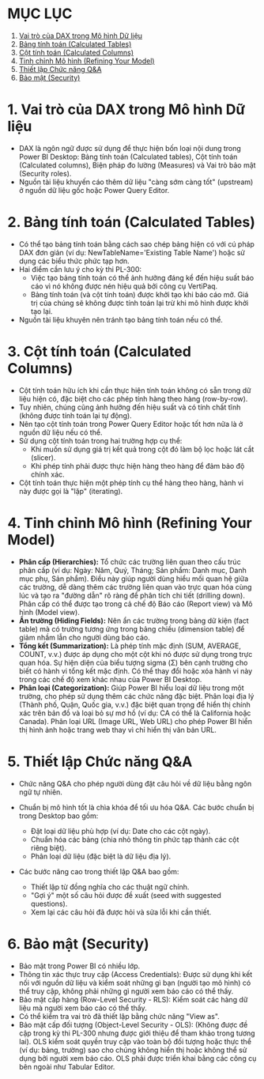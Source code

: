 # MỤC LỤC
1. [Vai trò của DAX trong Mô hình Dữ liệu](#1-vai-trò-của-dax-trong-mô-hình-dữ-liệu)
2. [Bảng tính toán (Calculated Tables)](#2-bảng-tính-toán-calculated-tables)
3. [Cột tính toán (Calculated Columns)](#3-cột-tính-toán-calculated-columns)
4. [Tinh chỉnh Mô hình (Refining Your Model)](#4-tinh-chỉnh-mô-hình-refining-your-model)
5. [Thiết lập Chức năng Q&A](#5-thiết-lập-chức-năng-qa)
6. [Bảo mật (Security)](#6-bảo-mật-security)

# 1. Vai trò của DAX trong Mô hình Dữ liệu
- DAX là ngôn ngữ được sử dụng để thực hiện bốn loại nội dung trong Power BI Desktop: Bảng tính toán (Calculated tables), Cột tính toán (Calculated columns), Biện pháp đo lường (Measures) và Vai trò bảo mật (Security roles).
- Nguồn tài liệu khuyến cáo thêm dữ liệu "càng sớm càng tốt" (upstream) ở nguồn dữ liệu gốc hoặc Power Query Editor.

# 2. Bảng tính toán (Calculated Tables)
- Có thể tạo bảng tính toán bằng cách sao chép bảng hiện có với cú pháp DAX đơn giản (ví dụ: NewTableName='Existing Table Name') hoặc sử dụng các biểu thức phức tạp hơn.
- Hai điểm cần lưu ý cho kỳ thi PL-300:
  + Việc tạo bảng tính toán có thể ảnh hưởng đáng kể đến hiệu suất báo cáo vì nó không được nén hiệu quả bởi công cụ VertiPaq.
  + Bảng tính toán (và cột tính toán) được khởi tạo khi báo cáo mở. Giá trị của chúng sẽ không được tính toán lại trừ khi mô hình được khởi tạo lại.
- Nguồn tài liệu khuyên nên tránh tạo bảng tính toán nếu có thể.

# 3. Cột tính toán (Calculated Columns)
- Cột tính toán hữu ích khi cần thực hiện tính toán không có sẵn trong dữ liệu hiện có, đặc biệt cho các phép tính hàng theo hàng (row-by-row).
- Tuy nhiên, chúng cũng ảnh hưởng đến hiệu suất và có tính chất tĩnh (không được tính toán lại tự động).
- Nên tạo cột tính toán trong Power Query Editor hoặc tốt hơn nữa là ở nguồn dữ liệu nếu có thể.
- Sử dụng cột tính toán trong hai trường hợp cụ thể:
  + Khi muốn sử dụng giá trị kết quả trong cột đó làm bộ lọc hoặc lát cắt (slicer).
  + Khi phép tính phải được thực hiện hàng theo hàng để đảm bảo độ chính xác.
- Cột tính toán thực hiện một phép tính cụ thể hàng theo hàng, hành vi này được gọi là "lặp" (iterating).

# 4. Tinh chỉnh Mô hình (Refining Your Model)
- **Phân cấp (Hierarchies):** Tổ chức các trường liên quan theo cấu trúc phân cấp (ví dụ: Ngày: Năm, Quý, Tháng; Sản phẩm: Danh mục, Danh mục phụ, Sản phẩm). Điều này giúp người dùng hiểu mối quan hệ giữa các trường, dễ dàng thêm các trường liên quan vào trực quan hóa cùng lúc và tạo ra "đường dẫn" rõ ràng để phân tích chi tiết (drilling down). Phân cấp có thể được tạo trong cả chế độ Báo cáo (Report view) và Mô hình (Model view).
- **Ẩn trường (Hiding Fields):** Nên ẩn các trường trong bảng dữ kiện (fact table) mà có trường tương ứng trong bảng chiều (dimension table) để giảm nhầm lẫn cho người dùng báo cáo.
- **Tổng kết (Summarization):** Là phép tính mặc định (SUM, AVERAGE, COUNT, v.v.) được áp dụng cho một cột khi nó được sử dụng trong trực quan hóa. Sự hiện diện của biểu tượng sigma (Σ) bên cạnh trường cho biết có hành vi tổng kết mặc định. Có thể thay đổi hoặc xóa hành vi này trong các chế độ xem khác nhau của Power BI Desktop.
- **Phân loại (Categorization):** Giúp Power BI hiểu loại dữ liệu trong một trường, cho phép sử dụng thêm các chức năng đặc biệt. Phân loại địa lý (Thành phố, Quận, Quốc gia, v.v.) đặc biệt quan trọng để hiển thị chính xác trên bản đồ và loại bỏ sự mơ hồ (ví dụ: CA có thể là California hoặc Canada). Phân loại URL (Image URL, Web URL) cho phép Power BI hiển thị hình ảnh hoặc trang web thay vì chỉ hiển thị văn bản URL.

# 5. Thiết lập Chức năng Q&A
- Chức năng Q&A cho phép người dùng đặt câu hỏi về dữ liệu bằng ngôn ngữ tự nhiên.
- Chuẩn bị mô hình tốt là chìa khóa để tối ưu hóa Q&A. Các bước chuẩn bị trong Desktop bao gồm:
  + Đặt loại dữ liệu phù hợp (ví dụ: Date cho các cột ngày).
  + Chuẩn hóa các bảng (chia nhỏ thông tin phức tạp thành các cột riêng biệt).
  + Phân loại dữ liệu (đặc biệt là dữ liệu địa lý).

- Các bước nâng cao trong thiết lập Q&A bao gồm:
  + Thiết lập từ đồng nghĩa cho các thuật ngữ chính.
  + "Gợi ý" một số câu hỏi được đề xuất (seed with suggested questions).
  + Xem lại các câu hỏi đã được hỏi và sửa lỗi khi cần thiết.

# 6. Bảo mật (Security)
- Bảo mật trong Power BI có nhiều lớp.
- Thông tin xác thực truy cập (Access Credentials): Được sử dụng khi kết nối với nguồn dữ liệu và kiểm soát những gì bạn (người tạo mô hình) có thể truy cập, không phải những gì người xem báo cáo có thể thấy.
- Bảo mật cấp hàng (Row-Level Security - RLS): Kiểm soát các hàng dữ liệu mà người xem báo cáo có thể thấy.
- Có thể kiểm tra vai trò đã thiết lập bằng chức năng "View as".
- Bảo mật cấp đối tượng (Object-Level Security - OLS): (Không được đề cập trong kỳ thi PL-300 nhưng được giới thiệu để tham khảo trong tương lai). OLS kiểm soát quyền truy cập vào toàn bộ đối tượng hoặc thực thể (ví dụ: bảng, trường) sao cho chúng không hiển thị hoặc không thể sử dụng bởi người xem báo cáo. OLS phải được triển khai bằng các công cụ bên ngoài như Tabular Editor.
